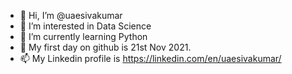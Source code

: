 - 👋 Hi, I’m @uaesivakumar
- 👀 I’m interested in Data Science
- 🌱 I’m currently learning Python
- 💞️ My first day on github is 21st Nov 2021.
- 📫 My Linkedin profile is https://linkedin.com/en/uaesivakumar/

<!---
uaesivakumar/uaesivakumar is a ✨ special ✨ repository because its `README.md` (this file) appears on your GitHub profile.
You can click the Preview link to take a look at your changes.
--->
